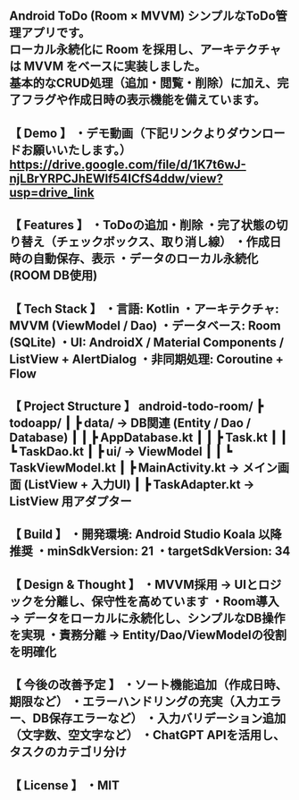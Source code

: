 
Android ToDo (Room × MVVM)
シンプルなToDo管理アプリです。  
ローカル永続化に Room を採用し、アーキテクチャは MVVM をベースに実装しました。  
基本的なCRUD処理（追加・閲覧・削除）に加え、完了フラグや作成日時の表示機能を備えています。
--------------------------------------------------
【 Demo 】
・デモ動画（下記リンクよりダウンロードお願いいたします。）
https://drive.google.com/file/d/1K7t6wJ-njLBrYRPCJhEWlf54ICfS4ddw/view?usp=drive_link
--------------------------------------------------
【 Features 】
・ToDoの追加・削除
・完了状態の切り替え（チェックボックス、取り消し線）
・作成日時の自動保存、表示
・データのローカル永続化(ROOM DB使用)
--------------------------------------------------
【 Tech Stack 】
・言語: Kotlin
・アーキテクチャ: MVVM (ViewModel / Dao)
・データベース: Room (SQLite)
・UI: AndroidX / Material Components / ListView + AlertDialog
・非同期処理: Coroutine + Flow
--------------------------------------------------
【 Project Structure 】
android-todo-room/
┣ todoapp/
┃ ┣ data/ -> DB関連 (Entity / Dao / Database)
┃ ┃ ┣ AppDatabase.kt
┃ ┃ ┣ Task.kt
┃ ┃ ┗ TaskDao.kt
┃ ┣ ui/ -> ViewModel
┃ ┃ ┗ TaskViewModel.kt
┃ ┣ MainActivity.kt -> メイン画面 (ListView + 入力UI)
┃ ┣ TaskAdapter.kt -> ListView 用アダプター
--------------------------------------------------
【 Build 】
・開発環境: Android Studio Koala 以降推奨
・minSdkVersion: 21
・targetSdkVersion: 34
--------------------------------------------------
【 Design & Thought 】
・MVVM採用 → UIとロジックを分離し、保守性を高めています
・Room導入 → データをローカルに永続化し、シンプルなDB操作を実現
・責務分離 → Entity/Dao/ViewModelの役割を明確化
--------------------------------------------------
【 今後の改善予定 】
・ソート機能追加（作成日時、期限など）
・エラーハンドリングの充実（入力エラー、DB保存エラーなど）
・入力バリデーション追加（文字数、空文字など）
・ChatGPT APIを活用し、タスクのカテゴリ分け
--------------------------------------------------
【 License 】
・MIT
--------------------------------------------------
